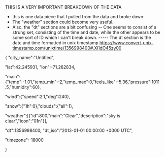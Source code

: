 THIS IS A VERY IMPORTANT BREAKDOWN OF THE DATA

- this is one data piece that I pulled from the data and broke down
- The "weather" section could become very useful.
- Also, the "dt" sections are a bit confusing -- One seems to consist of a strung set, consisting of the time and date, while the other appears to be some sort of ID which I can't break down. ----- The dt section is the date and time formatted in unix timestamp https://www.convert-unix-timestamp.com/unixtime/1356998400#.Xl1dO45zy00


{ "city_name":"Untitled",

"lat":42.245931,
"lon":-71.282834,

"main":{"temp":-1.01,"temp_min":-2,"temp_max":0,"feels_like":-5.36,"pressure":1011.5,"humidity":60},

"wind":{"speed":2.1,"deg":240},

"snow":{"1h":0},"clouds":{"all":1},

"weather":[{"id":800,"main":"Clear","description":"sky is clear","icon":"01n"}],

"dt":1356998400,
"dt_iso":"2013-01-01 00:00:00 +0000 UTC",

"timezone":-18000

}

